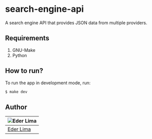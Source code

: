 # search-engine-api

A search engine API that provides JSON data from multiple providers.

## Requirements

1. GNU-Make
2. Python

## How to run?

To run the app in development mode, run:

```sh
$ make dev
```

## Author

| ![Eder Lima](https://github.com/asynched.png?size=100) |
| ------------------------------------------------------ |
| [Eder Lima](https://github.com/asynched)               |
